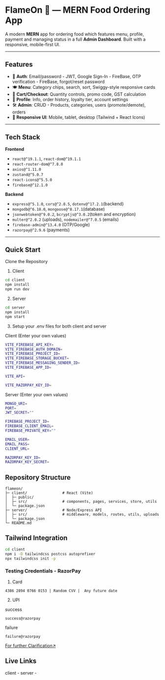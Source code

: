 # FlameOn 🍔 — MERN Food Ordering App

A modern **MERN** app for ordering food which features menu, profile, payment and managing status in a full **Admin Dashboard**. Built with a responsive, mobile-first UI.

---

## Features

- 🔐 **Auth**: Email/password - JWT, Google Sign-In - FireBase, OTP verification - FireBase, forgot/reset password  
- 🍽️ **Menu**: Category chips, search, sort, Swiggy-style responsive cards  
- 🛒 **Cart/Checkout**: Quantity controls, promo code, GST calculation  
- 👤 **Profile**: Info, order history, loyalty tier, account settings  
- 🛠️ **Admin**: CRUD - Products, categories, users (promote/demote), orders
- 📱 **Responsive UI**: Mobile, tablet, desktop (Tailwind + React Icons)

---

## Tech Stack

**Frontend**
- `react@^19.1.1`, `react-dom@^19.1.1`
- `react-router-dom@^7.8.0`
- `axios@^1.11.0`
- `zustand@^5.0.7`
- `react-icons@^5.5.0`
- `firebase@^12.1.0`

**Backend**
- `express@^5.1.0`, `cors@^2.8.5`, `dotenv@^17.2.1`(backend)
- `mongodb@^6.18.0`, `mongoose@^8.17.1`(database)
- `jsonwebtoken@^9.0.2`, `bcryptjs@^3.0.2`(token and encryption)
- `multer@^2.0.2` (uploads), `nodemailer@^7.0.5` (emails)
- `firebase-admin@^13.4.0` (OTP/Google)
- `razorpay@^2.9.6` (payments)

---

## Quick Start 

   Clone the Repository

1) Client
```bash
cd client
npm install
npm run dev
```

2) Server
```bash
cd server
npm install
npm start
```

3) Setup your .env files for both client and server

Client
(Enter your own values)
```bash
VITE_FIREBASE_API_KEY=
VITE_FIREBASE_AUTH_DOMAIN=
VITE_FIREBASE_PROJECT_ID=
VITE_FIREBASE_STORAGE_BUCKET=
VITE_FIREBASE_MESSAGING_SENDER_ID=
VITE_FIREBASE_APP_ID=

VITE_API=

VITE_RAZORPAY_KEY_ID=

```
Server
(Enter your own values)
```bash
MONGO_URI=
PORT=
JWT_SECRET=""

FIREBASE_PROJECT_ID=
FIREBASE_CLIENT_EMAIL=
FIREBASE_PRIVATE_KEY=""

EMAIL_USER=
EMAIL_PASS=
CLIENT_URL=

RAZORPAY_KEY_ID=
RAZORPAY_KEY_SECRET=
```
   
## Repository Structure

```text
flameon/
├─ client/                # React (Vite)
│  ├─ public/
│  ├─ src/                # components, pages, services, store, utils
│  └─ package.json
├─ server/                # Node/Express API
│  ├─ src/                # middleware, models, routes, utils, uploads
│  └─ package.json
└─ README.md
```

## Tailwind Integration

```bash
cd client
npm i -D tailwindcss postcss autoprefixer
npx tailwindcss init -p
```

### Testing Credentials - RazorPay

1) Card
```text
4386 2894 0766 0153 | Random CVV |	Any future date
```
2) UPI
   
success 
```text
success@razorpay
```
failure 
```text
failure@razorpay
```

[For further Clarification↗](https://razorpay.com/docs/payments/payments/test-card-details/)

## Live Links

client - 
server - 



